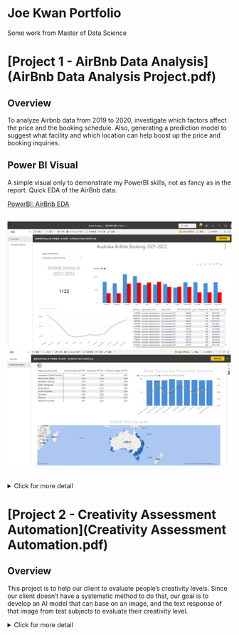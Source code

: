 # Joe Kwan Portfolio
Some work from Master of Data Science 

# [Project 1 - AirBnb Data Analysis](AirBnb Data Analysis Project.pdf)

## Overview
To analyze Airbnb data from 2019 to 2020, investigate which factors affect the price and the booking schedule. Also, generating a prediction model to suggest what facility and which location can help boost up the price and booking inquiries.

## Power BI Visual
A simple visual only to demonstrate my PowerBI skills, not as fancy as in the report.
Quick EDA of the AirBnb data.

<a href="https://drive.google.com/file/d/1o4JyFWo128lpGd-4jVszbJQN6Owd8KI3/view?usp=sharing">PowerBI: AirBnb EDA</a>

<br />
<img src="images/powerBI1.png" alt="PowerBI" width="640"/>
<img src="images/powerBI2.png" alt="PowerBI" width="640"/>
<br />
<br /><br />



<details>
  
  <summary>Click for more detail</summary>

## Task
- Use R to do data cleaning and manipulation, clustering, and correlation test to isolate necessary feature.
- Use NLP and SVM to build a regression model, identify what feature affects the renting price, and build a prediction model.
- Use Tableau and R markdown for reporting.

## Notes
As the only one in the team who has 10 years of coding experience, I handle a bit more coding than others.
The whole team design what features we need for analysis/prediction, and I help with coding. 
Each of us involved all the K-mean clustering, Regression model, analysis, and visualization. 
I work a bit more on NLP/SVM.

## Preview
<img src="images/cluster.png" alt="k-mean cluster" width="640"/>
<img src="images/map.png" alt="heatmap" width="400"/>
<img src="images/corr.png" alt="correlation matrix" width="400"/>
<img src="images/sentiments.png" alt="nlp sentiment" width="400"/>
<img src="images/cloud.png" alt="word cloud" width="400"/>
<img src="images/svm1.png" alt="svm" width="400"/>
<img src="images/svm2.png" alt="svm" width="400"/>
<img src="images/svm3.png" alt="svm" width="680"/>

</details>



# [Project 2 - Creativity Assessment Automation](Creativity Assessment Automation.pdf)

## Overview
This project is to help our client to evaluate people’s creativity levels. Since our client doesn’t have a systematic method to do that, our goal is to develop an AI model that can base on an image, and the text response of that image from test subjects to evaluate their creativity level.

<details>
  <summary>Click for more detail</summary>
  
  
## Task
- Use GCP Vision to analyze images and identify necessary information.
- Use R, NLP to analyze images and text data for establishing data features to train prediction models.
- Use Beayson Network to build DAG for understanding cause and effect and the probabilities of data features.
- Build prediction model using Beayson Network.
- Use Tableau and R markdown for reporting.

## Notes
There are only 2 people with coding experience including me in this team, hence we handle most of the heavy coding tasks.
The other coder handles research of neural networks and provides some help for other teammates.
I mainly develop API for image analysis and also decide features using Beayson network. 
In the end, I come up with various valuable features using Beayson network and create a useful prediction model which brings a HD to the team. 

## Preview
<img src="images/bar.png" alt="creativity lvel" width="400"/>
<img src="images/feat corr.png" alt="features" width="400"/>
<img src="images/cloud_p2.png" alt="word cloud" width="400"/>
<img src="images/dag.png" alt="dag" width="400"/>
<img src="images/model_comparison.png" alt="model comparasion" width="600"/>

## Code
- [R - Bayesian Network Analysis.Rmd](code/R - Bayesian Network Analysis.Rmd)
- [Python - image_analysis.py](code/Python - image_analysis.py)
- [Python - calculate_similarity.py](code/Python - calculate_similarity.py)
  
</details>
